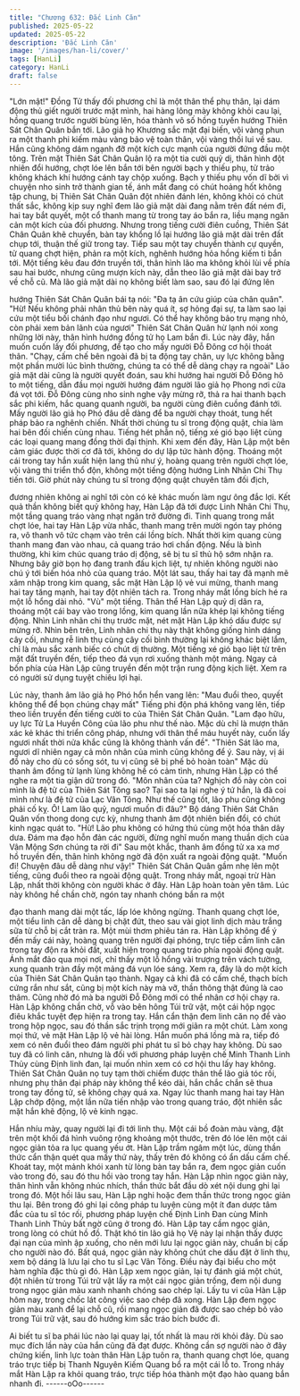 ```yaml
---
title: "Chương 632: Đắc Linh Căn"
published: 2025-05-22
updated: 2025-05-22
description: 'Đắc Linh Căn'
image: '/images/han-li/cover/'
tags: [HanLi]
category: HanLi
draft: false
---
```


"Lớn mật!" Đồng Tử thấy đối phương chỉ là một thân thể phụ thân,
lại dám động thủ giết người trước mặt mình, hai hàng lông mày
không khỏi cau lại, hồng quang trước người bùng lên, hóa thành
vô số hồng tuyến hướng Thiên Sát Chân Quân bắn tới.
Lão giả họ Khương sắc mặt đại biến, vội vàng phun ra một thanh
phi kiếm màu vàng bảo vệ toàn thân, vội vàng thối lui về sau.
Hắn cũng không dám ngạnh đỡ một kích cực mạnh của người
đứng đầu một tông.
Trên mặt Thiên Sát Chân Quân lộ ra một tia cười quỷ dị, thân
hình đột nhiên đổi hướng, chợt lóe lên bắn tới bên người bạch y
thiếu phụ, tử trảo không khách khí hướng cánh tay chộp xuống.
Bạch y thiếu phụ vốn dĩ bởi vì chuyện nho sinh trở thành gian tế,
ánh mắt đang có chút hoảng hốt không tập chung, bị Thiên Sát
Chân Quân đột nhiên đánh lén, không khỏi có chút thất sắc,
không kịp suy nghĩ đem lão giả mặt dài đang nằm trên đất ném đi,
hai tay bắt quyết, một cổ thanh mang từ trong tay áo bắn ra, liều
mạng ngăn cản một kích của đối phương.
Nhưng trong tiếng cười điên cuồng, Thiên Sát Chân Quân khẽ
chuyển, bàn tay khổng lồ lại hướng lão giả mặt dài trên đất chụp
tới, thuận thế giữ trong tay. Tiếp sau một tay chuyển thành cự
quyền, tử quang chợt hiện, phản ra một kích, nghênh hướng hỏa
hồng kiếm ti bắn tới.
Một tiếng kêu đau đớn truyền tới, thân hình lão ma không khỏi lùi
về phía sau hai bước, nhưng cũng mượn kích này, dẫn theo lão
giả mặt dài bay trở về chỗ cũ.
Mà lão giả mặt dài nọ không biết làm sao, sau đó lại đứng lên

hướng Thiên Sát Chân Quân bái tạ nói:
"Đa tạ ân cứu giúp của chân quân".
"Hừ! Nếu không phải nhân thủ bên này quá ít, sợ hỏng đại sự, ta
làm sao lại cứu một tiểu bối chánh đạo như ngươi. Có thể hay
không bảo trụ mạng nhỏ, còn phải xem bản lãnh của ngươi" Thiên
Sát Chân Quân hừ lạnh nói xong những lời này, thân hình hướng
đồng tử họ Lam bắn đi.
Lúc này đây, hắn muốn cuốn lấy đối phương, để tạo cho mấy
người Đỗ Đông cơ hội thoát thân.
"Chạy, cấm chế bên ngoài đã bị ta động tay chân, uy lực không
bằng một phần mười lúc bình thường, chúng ta có thể dễ dàng
chạy ra ngoài" Lão giả mặt dài cũng là người quyết đoán, sau khi
hướng hai người Đỗ Đông hô to một tiếng, dẫn đầu mọi người
hướng đám người lão giả họ Phong nơi cửa đá vọt tới.
Đỗ Đông cùng nho sinh nghe vậy mừng rỡ, thả ra hai thanh bạch
sắc phi kiếm, hắc quang quanh người, ba người cùng điên cuồng
đánh tới.
Mấy người lão giả họ Phó đâu dễ dàng để ba người chạy thoát,
tung hết pháp bảo ra nghênh chiến.
Nhất thời chúng tu sĩ trong động quật, chia làm hai bên đối chiến
cùng nhau.
Tiếng hét phẫn nộ, tiếng xé gió bạo liệt cùng các loại quang mang
đồng thời đại thịnh.
Khi xem đến đây, Hàn Lập một bên cảm giác được thời cơ đã tới,
không do dự lập tức hành động.
Thoáng một cái trong tay hắn xuất hiện lang thủ như ý, hoàng
quang trên người chợt lóe, vội vàng thi triển thổ độn, không một
tiếng động hướng Linh Nhãn Chi Thụ tiến tới.
Giờ phút này chúng tu sĩ trong động quật chuyên tâm đối địch,

đương nhiên không ai nghĩ tới còn có kẻ khác muốn làm ngư ông
đắc lợi.
Kết quả thần không biết quỷ không hay, Hàn Lập đã tới được Linh
Nhãn Chi Thụ, một tầng quang tráo vàng nhạt ngăn trở đường đi.
Tinh quang trong mắt chợt lóe, hai tay Hàn Lập vừa nhấc, thanh
mang trên mười ngón tay phóng ra, vô thanh vô tức chạm vào
trên cái lồng bích.
Nhất thời kim quang cùng thanh mang đan vào nhau, cả quang
tráo hơi chấn động.
Nếu là bình thường, khi kim chúc quang tráo dị động, sẽ bị tu sĩ
thủ hộ sớm nhận ra. Nhưng bây giờ bọn họ đang tranh đấu kịch
liệt, tự nhiên không người nào chú ý tới biến hóa nhỏ của quang
tráo.
Một lát sau, thấy hai tay đã mạnh mẽ xâm nhập trong kim quang,
sắc mặt Hàn Lập lộ vẻ vui mừng, thanh mang hai tay tăng mạnh,
hai tay đột nhiên tách ra.
Trong nháy mắt lồng bích hé ra một lỗ hổng dài nhỏ.
"Vù" một tiếng.
Thân thể Hàn Lập quỷ dị dãn ra, thoáng một cái bay vào trong
lồng, kim quang lần nữa khép lại không tiếng động.
Nhìn Linh nhãn chi thụ trước mặt, nét mặt Hàn Lập khó dấu được
sự mừng rỡ.
Nhìn bên trên, Linh nhãn chi thụ này thật không giống hình dáng
cây cối, nhưng rễ linh thụ cùng cây cối bình thường lại không
khác biệt lắm, chỉ là màu sắc xanh biếc có chút dị thường.
Một tiếng xé gió bạo liệt từ trên mặt đất truyền đến, tiếp theo đá
vụn rơi xuống thành một mảng. Ngay cả bốn phía của Hàn Lập
cũng truyền đến một trận rung động kịch liệt. Xem ra có người sử
dụng tuyệt chiêu lợi hại.

Lúc này, thanh âm lão giả họ Phó hổn hển vang lên:
"Mau đuổi theo, quyết không thể để bọn chúng chạy mất" Tiếng
phi độn phá không vang lên, tiếp theo liền truyền đến tiếng cười
to của Thiên Sát Chân Quân.
"Lam đạo hữu, uy lực Tử La Huyền Công của lão phu như thế
nào. Mặc dù chỉ là mượn thân xác kẻ khác thi triển công pháp,
nhưng với thân thể máu huyết này, cuốn lấy ngươi nhất thời nửa
khắc cũng là không thành vấn đề".
"Thiên Sát lão ma, ngươi dĩ nhiên ngay cả môn nhân của mình
cũng không để ý. Sau này, vị ái đồ này cho dù có sống sót, tu vị
cũng sẽ bị phế bỏ hoàn toàn" Mặc dù thanh âm đồng tử lạnh lùng
không hề có cảm tình, nhưng Hàn Lập có thể nghe ra một tia giận
dữ trong đó.
"Môn nhân của ta? Nghịch đồ này còn coi mình là đệ tử của Thiên
Sát Tông sao? Tại sao ta lại nghe ý tứ hắn, là đã coi mình như là
đệ tử của Lạc Vân Tông. Như thế cũng tốt, lão phu cũng không
phải cố kỵ. Ô! Lam lão quỷ, ngươi muốn đi đâu?" Bộ dáng Thiên
Sát Chân Quân vốn thong dong cực kỳ, nhưng thanh âm đột
nhiên biến đổi, có chút kinh ngạc quát to.
"Hừ! Lão phu không có hứng thú cùng một hóa thân dây dưa.
Đám ma đạo hỗn đản các người, đừng nghĩ muốn mang thuần
dịch của Vân Mộng Sơn chúng ta rời đi" Sau một khắc, thanh âm
đồng tử xa xa mơ hồ truyền đến, thân hình không ngờ đã độn
xuất ra ngoài động quật.
"Muốn đi! Chuyện đâu dễ dàng như vậy!" Thiên Sát Chân Quân
gầm nhẹ lên một tiếng, cũng đuổi theo ra ngoài động quật.
Trong nháy mắt, ngoại trừ Hàn Lập, nhất thời không còn người
khác ở đây.
Hàn Lập hoàn toàn yên tâm.
Lúc này không hề chần chờ, ngón tay nhanh chóng bắn ra một

đạo thanh mang dài một tấc, lấp lóe không ngừng.
Thanh quang chợt lóe, một tiểu linh căn dễ dàng bị chặt đứt, theo
sau vài giọt linh dịch màu trắng sữa từ chỗ bị cắt tràn ra.
Một mùi thơm phiêu tán ra.
Hàn Lập không để ý đến mấy cái này, hoàng quang trên người đại
phóng, trực tiếp cầm linh căn trong tay độn ra khỏi đất, xuất hiện
trong quang tráo phía ngoài động quật.
Ánh mắt đảo qua mọi nơi, chỉ thấy một lỗ hổng vài trượng trên
vách tường, xung quanh tràn đầy một mảng đá vụn lóe sáng.
Xem ra, đây là do một kích của Thiên Sát Chân Quân tạo thành.
Ngay cả khi đã có cấm chế, thạch bích cứng rắn như sắt, cũng bị
một kích này mà vỡ, thần thông thật đúng là cao thâm. Cũng nhờ
đó mà ba người Đỗ Đông mới có thể nhân cơ hội chạy ra.
Hàn Lập không chần chờ, vỗ vào bên hông Túi trữ vật, một cái
hộp ngọc điêu khắc tuyệt đẹp hiện ra trong tay.
Hắn cẩn thận đem linh căn nọ để vào trong hộp ngọc, sau đó thần
sắc trịnh trọng mới giãn ra một chút.
Làm xong mọi thứ, vẻ mặt Hàn Lập lộ vẻ hài lòng. Hắn muốn phá
lồng mà ra, tiếp đó xem có nên đuổi theo đám người phi phát tu sĩ
bỏ chạy hay không.
Dù sao tuy đã có linh căn, nhưng là đối với phương pháp luyện
chế Minh Thanh Linh Thủy cùng Định linh đan, lại muốn nhìn xem
có cơ hội thu lấy hay không.
Thiên Sát Chân Quân nọ tuy tạm thời chiếm được thân thể lão giả
tóc rối, nhưng phụ thân đại pháp này không thể kéo dài, hắn chắc
chắn sẽ thua trong tay đồng tử, sẽ không chạy quá xa.
Ngay lúc thanh mang hai tay Hàn Lập chớp động, một lần nữa
tiến nhập vào trong quang tráo, đột nhiên sắc mặt hắn khẽ động,
lộ vẻ kinh ngạc.

Hắn nhíu mày, quay người lại đi tới linh thụ.
Một cái bồ đoàn màu vàng, đặt trên một khối đá hình vuông rộng
khoảng một thước, trên đó lóe lên một cái ngọc giản tỏa ra lục
quang yếu ớt.
Hàn Lập trầm ngâm một lúc, dùng thần thức cẩn thận quét qua
mấy thứ này, thấy trên đó không có ẩn dấu cấm chế.
Khoát tay, một mảnh khói xanh từ lòng bàn tay bắn ra, đem ngọc
giản cuốn vào trong đó, sau đó thu hồi vào trong tay hắn.
Hàn Lập nhìn ngọc giản này, thân hình vẫn không nhúc nhích,
thần thức bắt đầu dò xét nội dung ghi lại trong đó.
Một hồi lâu sau, Hàn Lập nghi hoặc đem thần thức trong ngọc
giản thu lại. Bên trong đó ghi lại công pháp tu luyện cùng một ít
đan dược tâm đắc của tu sĩ tóc rối, phương pháp luyện chế Định
Linh Đan cùng Minh Thanh Linh Thủy bất ngờ cũng ở trong đó.
Hàn Lập tay cầm ngọc giản, trong lòng có chút hồ đồ.
Thật khó tin lão giả họ Vệ này lại nhận thấy được đại nạn của
mình ập xuống, cho nên mới lưu lại ngọc giản này, chuẩn bị cấp
cho người nào đó. Bất quá, ngọc giản này không chút che dấu đặt
ở linh thụ, xem bộ dáng là lưu lại cho tu sĩ Lạc Vân Tông. Điều
này đại biểu cho một hàm nghĩa đặc thù gì đó.
Hàn Lập xem ngọc giản, lại tự đánh giá một chút, đột nhiên từ
trong Túi trữ vật lấy ra một cái ngọc giản trống, đem nội dung
trong ngọc giản màu xanh nhanh chóng sao chép lại.
Lấy tu vi cũa Hàn Lập hôm nay, trong chốc lát công việc sao chép
đã xong.
Hàn Lập đem ngọc giản màu xanh để lại chỗ cũ, rồi mang ngọc
giản đã được sao chép bỏ vảo trong Túi trữ vật, sau đó hướng
kim sắc tráo bích bước đi.

Ai biết tu sĩ ba phái lúc nào lại quay lại, tốt nhất là mau rời khỏi
đây. Dù sao mục đích lần này của hắn cũng đã đạt được.
Không cần sợ người nào ở đây chứng kiến, linh lực toàn thân
Hàn Lập tuôn ra, thanh quang chợt lóe, quang tráo trực tiếp bị
Thanh Nguyên Kiếm Quang bổ ra một cái lỗ to. Trong nháy mắt
Hàn Lập ra khỏi quang tráo, trực tiếp hóa thành một đạo hào
quang bắn nhanh đi.
------oOo------
